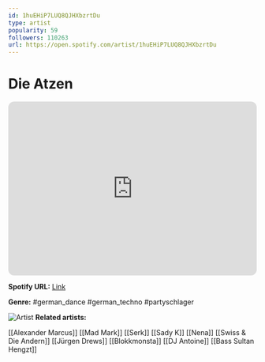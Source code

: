 ```yaml
---
id: 1huEHiP7LUQ8QJHXbzrtDu
type: artist
popularity: 59
followers: 110263
url: https://open.spotify.com/artist/1huEHiP7LUQ8QJHXbzrtDu
---
```

# Die Atzen

<iframe style="border-radius:12px" src="https://open.spotify.com/embed/artist/1huEHiP7LUQ8QJHXbzrtDu" width="100%" height="352" frameBorder="0" allowfullscreen="" allow="autoplay; clipboard-write; encrypted-media; fullscreen; picture-in-picture" loading="lazy"></iframe>

**Spotify URL:** [Link](https://open.spotify.com/artist/1huEHiP7LUQ8QJHXbzrtDu)

**Genre:**  #german_dance #german_techno #partyschlager

![Artist](https://i.scdn.co/image/ab6761610000e5eb969f0eb3ec5a38c0a015319f)
**Related artists:**

[[Alexander Marcus]]
[[Mad Mark]]
[[Serk]]
[[Sady K]]
[[Nena]]
[[Swiss & Die Andern]]
[[Jürgen Drews]]
[[Blokkmonsta]]
[[DJ Antoine]]
[[Bass Sultan Hengzt]]
